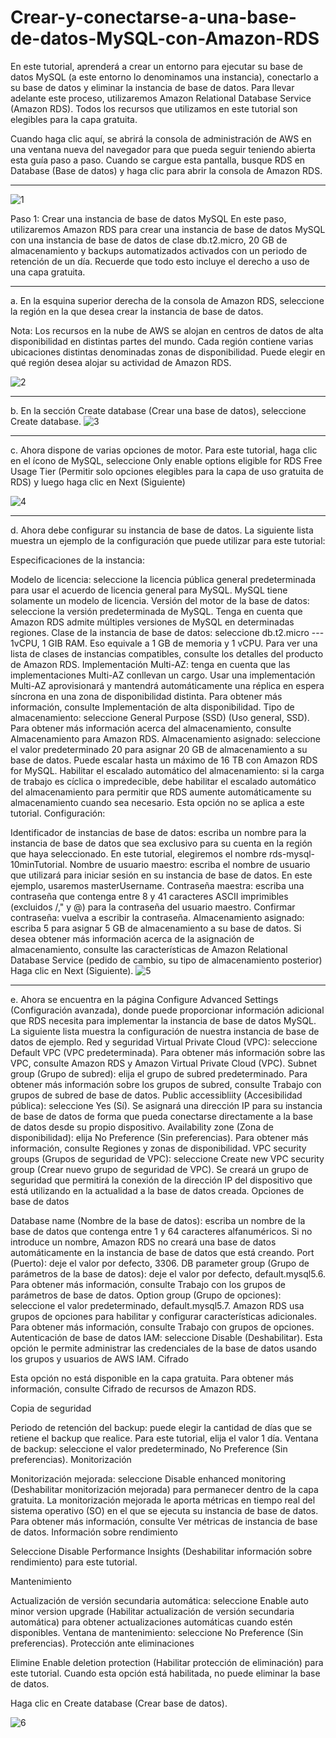 # Crear-y-conectarse-a-una-base-de-datos-MySQL-con-Amazon-RDS
En este tutorial, aprenderá a crear un entorno para ejecutar su base de datos MySQL (a este entorno lo denominamos una instancia), conectarlo a su base de datos y eliminar la instancia de base de datos.  Para llevar adelante este proceso, utilizaremos Amazon Relational Database Service (Amazon RDS). Todos los recursos que utilizamos en este tutorial son elegibles para la capa gratuita.

Cuando haga clic aquí, se abrirá la consola de administración de AWS en una ventana nueva del navegador para que pueda seguir teniendo abierta esta guía paso a paso. Cuando se cargue esta pantalla, busque RDS en Database (Base de datos) y haga clic para abrir la consola de Amazon RDS.
_____________________________________________________________________________________________________________________________________________________________________
![1](https://user-images.githubusercontent.com/112997883/204103597-8f95fdcf-ea39-48c1-aafe-c9f3345ad09a.png)

Paso 1: Crear una instancia de base de datos MySQL
En este paso, utilizaremos Amazon RDS para crear una instancia de base de datos MySQL con una instancia de base de datos de clase db.t2.micro, 20 GB de almacenamiento y backups automatizados activados con un periodo de retención de un día. Recuerde que todo esto incluye el derecho a uso de una capa gratuita.
_____________________________________________________________________________________________________________________________________________________________________
a. En la esquina superior derecha de la consola de Amazon RDS, seleccione la región en la que desea crear la instancia de base de datos.

Nota: Los recursos en la nube de AWS se alojan en centros de datos de alta disponibilidad en distintas partes del mundo. Cada región contiene varias ubicaciones distintas denominadas zonas de disponibilidad. Puede elegir en qué región desea alojar su actividad de Amazon RDS. 

![2](https://user-images.githubusercontent.com/112997883/204104417-9611030b-eb73-4660-a0b0-4b55edb1dae8.png)
_____________________________________________________________________________________________________________________________________________________________________

b.   En la sección Create database (Crear una base de datos), seleccione Create database.
![3](https://user-images.githubusercontent.com/112997883/204104503-dbb0853d-13f2-4c2d-8b2b-bc5a6fa4c305.png)

_____________________________________________________________________________________________________________________________________________________________________

c.  Ahora dispone de varias opciones de motor.  Para este tutorial, haga clic en el ícono de MySQL, seleccione Only enable options eligible for RDS Free Usage Tier (Permitir solo opciones elegibles para la capa de uso gratuita de RDS) y luego haga clic en Next (Siguiente)

![4](https://user-images.githubusercontent.com/112997883/204104542-aa3a1b5b-b09b-4ed1-82e7-5714ff33121a.png)
_____________________________________________________________________________________________________________________________________________________________________

d. Ahora debe configurar su instancia de base de datos. La siguiente lista muestra un ejemplo de la configuración que puede utilizar para este tutorial:

Especificaciones de la instancia:

Modelo de licencia: seleccione la licencia pública general predeterminada para usar el acuerdo de licencia general para MySQL. MySQL tiene solamente un modelo de licencia.
Versión del motor de la base de datos: seleccione la versión predeterminada de MySQL. Tenga en cuenta que Amazon RDS admite múltiples versiones de MySQL en determinadas regiones.
Clase de la instancia de base de datos: seleccione db.t2.micro --- 1vCPU, 1 GIB RAM.  Eso equivale a 1 GB de memoria y 1 vCPU. Para ver una lista de clases de instancias compatibles, consulte los detalles del producto de Amazon RDS.
Implementación Multi-AZ: tenga en cuenta que las implementaciones Multi-AZ conllevan un cargo. Usar una implementación Multi-AZ aprovisionará y mantendrá automáticamente una réplica en espera síncrona en una zona de disponibilidad distinta.  Para obtener más información, consulte Implementación de alta disponibilidad.
Tipo de almacenamiento: seleccione General Purpose (SSD) (Uso general, SSD). Para obtener más información acerca del almacenamiento, consulte Almacenamiento para Amazon RDS.
Almacenamiento asignado: seleccione el valor predeterminado 20 para asignar 20 GB de almacenamiento a su base de datos.  Puede escalar hasta un máximo de 16 TB con Amazon RDS for MySQL.
Habilitar el escalado automático del almacenamiento: si la carga de trabajo es cíclica o impredecible, debe habilitar el escalado automático del almacenamiento para permitir que RDS aumente automáticamente su almacenamiento cuando sea necesario. Esta opción no se aplica a este tutorial.
Configuración:

Identificador de instancias de base de datos: escriba un nombre para la instancia de base de datos que sea exclusivo para su cuenta en la región que haya seleccionado. En este tutorial, elegiremos el nombre rds-mysql-10minTutorial.
Nombre de usuario maestro: escriba el nombre de usuario que utilizará para iniciar sesión en su instancia de base de datos. En este ejemplo, usaremos masterUsername.
Contraseña maestra: escriba una contraseña que contenga entre 8 y 41 caracteres ASCII imprimibles (excluidos /," y @) para la contraseña del usuario maestro.
Confirmar contraseña: vuelva a escribir la contraseña.
Almacenamiento asignado: escriba 5 para asignar 5 GB de almacenamiento a su base de datos. Si desea obtener más información acerca de la asignación de almacenamiento, consulte las características de Amazon Relational Database Service (pedido de cambio, su tipo de almacenamiento posterior)
Haga clic en Next (Siguiente).
![5](https://user-images.githubusercontent.com/112997883/204104638-d61c3e97-5bc2-453d-b058-df3ddff8737e.png)
_____________________________________________________________________________________________________________________________________________________________________

e. Ahora se encuentra en la página Configure Advanced Settings (Configuración avanzada), donde puede proporcionar información adicional que RDS necesita para implementar la instancia de base de datos MySQL. La siguiente lista muestra la configuración de nuestra instancia de base de datos de ejemplo.
Red y seguridad
Virtual Private Cloud (VPC): seleccione Default VPC (VPC predeterminada). Para obtener más información sobre las VPC, consulte Amazon RDS y Amazon Virtual Private Cloud (VPC).
Subnet group (Grupo de subred): elija el grupo de subred predeterminado. Para obtener más información sobre los grupos de subred, consulte Trabajo con grupos de subred de base de datos.
Public accessibliity (Accesibilidad pública): seleccione Yes (Sí). Se asignará una dirección IP para su instancia de base de datos de forma que pueda conectarse directamente a la base de datos desde su propio dispositivo.
Availability zone (Zona de disponibilidad): elija No Preference (Sin preferencias). Para obtener más información, consulte Regiones y zonas de disponibilidad.
VPC security groups (Grupos de seguridad de VPC): seleccione Create new VPC security group (Crear nuevo grupo de seguridad de VPC). Se creará un grupo de seguridad que permitirá la conexión de la dirección IP del dispositivo que está utilizando en la actualidad a la base de datos creada.
Opciones de base de datos

Database name (Nombre de la base de datos): escriba un nombre de la base de datos que contenga entre 1 y 64 caracteres alfanuméricos. Si no introduce un nombre, Amazon RDS no creará una base de datos automáticamente en la instancia de base de datos que está creando.
Port (Puerto): deje el valor por defecto, 3306.
DB parameter group (Grupo de parámetros de la base de datos): deje el valor por defecto, default.mysql5.6. Para obtener más información, consulte Trabajo con los grupos de parámetros de base de datos.
Option group (Grupo de opciones): seleccione el valor predeterminado, default.mysql5.7. Amazon RDS usa grupos de opciones para habilitar y configurar características adicionales.  Para obtener más información, consulte Trabajo con grupos de opciones.
Autenticación de base de datos IAM: seleccione Disable (Deshabilitar). Esta opción le permite administrar las credenciales de la base de datos usando los grupos y usuarios de AWS IAM.
Cifrado

Esta opción no está disponible en la capa gratuita. Para obtener más información, consulte Cifrado de recursos de Amazon RDS.

Copia de seguridad

Periodo de retención del backup: puede elegir la cantidad de días que se retiene el backup que realice. Para este tutorial, elija el valor 1 día.
Ventana de backup: seleccione el valor predeterminado, No Preference (Sin preferencias).
Monitorización

Monitorización mejorada: seleccione Disable enhanced monitoring (Deshabilitar monitorización mejorada) para permanecer dentro de la capa gratuita. La monitorización mejorada le aporta métricas en tiempo real del sistema operativo (SO) en el que se ejecuta su instancia de base de datos. Para obtener más información, consulte Ver métricas de instancia de base de datos.
Información sobre rendimiento

Seleccione Disable Performance Insights (Deshabilitar información sobre rendimiento) para este tutorial.

Mantenimiento

Actualización de versión secundaria automática: seleccione Enable auto minor version upgrade (Habilitar actualización de versión secundaria automática) para obtener actualizaciones automáticas cuando estén disponibles.
Ventana de mantenimiento: seleccione No Preference (Sin preferencias).
Protección ante eliminaciones

Elimine Enable deletion protection (Habilitar protección de eliminación) para este tutorial. Cuando esta opción está habilitada, no puede eliminar la base de datos.
 

Haga clic en Create database (Crear base de datos).

![6](https://user-images.githubusercontent.com/112997883/204104809-401f6d2e-f045-4861-be77-dd305c9b9479.png)





